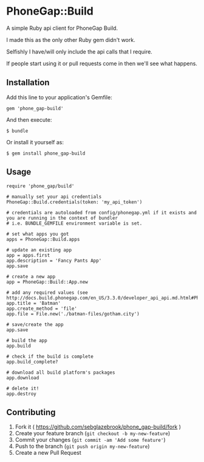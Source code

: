 # PhoneGap::Build

A simple Ruby api client for PhoneGap Build.

I made this as the only other Ruby gem didn't work.

Selfishly I have/will only include the api calls that I require.

If people start using it or pull requests come in then we'll see what happens.

## Installation

Add this line to your application's Gemfile:

    gem 'phone_gap-build'

And then execute:

    $ bundle

Or install it yourself as:

    $ gem install phone_gap-build

## Usage

    require 'phone_gap/build'

    # manually set your api credentials
    PhoneGap::Build.credentials(token: 'my_api_token')

    # credentials are autoloaded from config/phonegap.yml if it exists and you are running in the context of bundler
    # i.e. BUNDLE_GEMFILE environment variable is set.

    # set what apps you got
    apps = PhoneGap::Build.apps

    # update an existing app
    app = apps.first
    app.description = 'Fancy Pants App'
    app.save

    # create a new app
    app = PhoneGap::Build::App.new

    # add any required values (see http://docs.build.phonegap.com/en_US/3.3.0/developer_api_api.md.html#PhoneGap%20Build%20Developer%20API)
    app.title = 'Batman'
    app.create_method = 'file'
    app.file = File.new('./batman-files/gotham.city')

    # save/create the app
    app.save

    # build the app
    app.build

    # check if the build is complete
    app.build_complete?

    # download all build platform's packages
    app.download

    # delete it!
    app.destroy

## Contributing

1. Fork it ( https://github.com/sebglazebrook/phone_gap-build/fork )
2. Create your feature branch (`git checkout -b my-new-feature`)
3. Commit your changes (`git commit -am 'Add some feature'`)
4. Push to the branch (`git push origin my-new-feature`)
5. Create a new Pull Request
